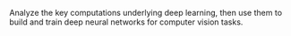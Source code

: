 Analyze the key computations underlying deep learning, then use them to build and train deep neural networks for computer vision tasks. 

